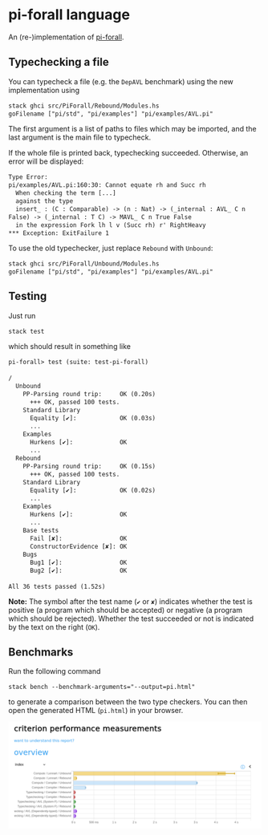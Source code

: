 # pi-forall language

An (re-)implementation of [pi-forall](https://github.com/sweirich/pi-forall).

## Typechecking a file

You can typecheck a file (e.g. the `DepAVL` benchmark) using the new
implementation using
```
stack ghci src/PiForall/Rebound/Modules.hs
goFilename ["pi/std", "pi/examples"] "pi/examples/AVL.pi"
```
The first argument is a list of paths to files which may be imported, and the
last argument is the main file to typecheck.

If the whole file is printed back, typechecking succeeded. Otherwise, an error
will be displayed:
```
Type Error:
pi/examples/AVL.pi:160:30: Cannot equate rh and Succ rh
  When checking the term [...]
  against the type
  insert_ : (C : Comparable) -> (n : Nat) -> (_internal : AVL_ C n False) -> (_internal : T C) -> MAVL_ C n True False
  in the expression Fork lh l v (Succ rh) r' RightHeavy
*** Exception: ExitFailure 1
```

To use the old typechecker, just replace `Rebound` with `Unbound`:
```
stack ghci src/PiForall/Unbound/Modules.hs
goFilename ["pi/std", "pi/examples"] "pi/examples/AVL.pi"
```

## Testing

Just run
```
stack test
```
which should result in something like
```
pi-forall> test (suite: test-pi-forall)

/
  Unbound
    PP-Parsing round trip:     OK (0.20s)
      +++ OK, passed 100 tests.
    Standard Library
      Equality [✔]:            OK (0.03s)
      ...
    Examples
      Hurkens [✔]:             OK
      ...
  Rebound
    PP-Parsing round trip:     OK (0.15s)
      +++ OK, passed 100 tests.
    Standard Library
      Equality [✔]:            OK (0.02s)
      ...
    Examples
      Hurkens [✔]:             OK
      ...
    Base tests
      Fail [✘]:                OK
      ConstructorEvidence [✘]: OK
    Bugs
      Bug1 [✔]:                OK
      Bug2 [✔]:                OK

All 36 tests passed (1.52s)
```

**Note:** The symbol after the test name (`✔` or `✘`) indicates whether the test
is positive (a program which should be accepted) or negative (a program which
should be rejected). Whether the test succeeded or not is indicated by the text
on the right (`OK`).

## Benchmarks

Run the following command
```
stack bench --benchmark-arguments="--output=pi.html"
```
to generate a comparison between the two type checkers.
You can then open the generated HTML (`pi.html`) in your browser.

![Criterion report](doc/criterion.png)
